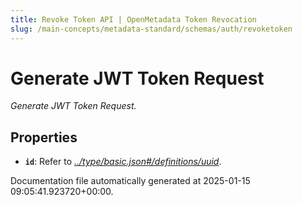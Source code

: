 ```yaml
---
title: Revoke Token API | OpenMetadata Token Revocation
slug: /main-concepts/metadata-standard/schemas/auth/revoketoken
---
```


# Generate JWT Token Request

*Generate JWT Token Request.*

## Properties

- **`id`**: Refer to *[../type/basic.json#/definitions/uuid](#/type/basic.json#/definitions/uuid)*.


Documentation file automatically generated at 2025-01-15 09:05:41.923720+00:00.
